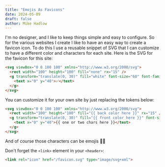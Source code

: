 ```yaml
---
title: "Emojis As Favicons"
date: 2024-05-09
draft: false
author: Mike Hadlow
---
```

I'm no designer, and I like to keep things simple and easy to configure. So for the various websites I create I like to have an easy way to create a favicon icon. To do this I use a reusable snippet of SVG that I can customize to have a different color and characters for each site. Here is the SVG for the favicon for this site:

```html
<svg viewBox="0 0 100 100" xmlns="http://www.w3.org/2000/svg">
  <rect width="100" height="100" fill="none" rx="15" />
  <g transform="translate(0, 30)" fill="white" font-size="60" font-family="sans-serif">
    <text x="0" y="40">✅</text>
  </g>
</svg>
```

You can customize it for your own site by just replacing the tokens below:

```html
<svg viewBox="0 0 100 100" xmlns="http://www.w3.org/2000/svg">
  <rect width="100" height="100" fill="{{ back color here }}" rx="15" />
  <g transform="translate(0, 30)" fill="{{ front color here }}" font-size="60" font-family="sans-serif">
    <text x="0" y="40">{{ one or two chars here }}</text>
  </g>
</svg>
```

And of course those characters can be emojis 👍🏻

Don't forget the `<link>` element in your `<header>`:

```html
<link rel="icon" href="/favicon.svg" type="image/svg+xml">
```
